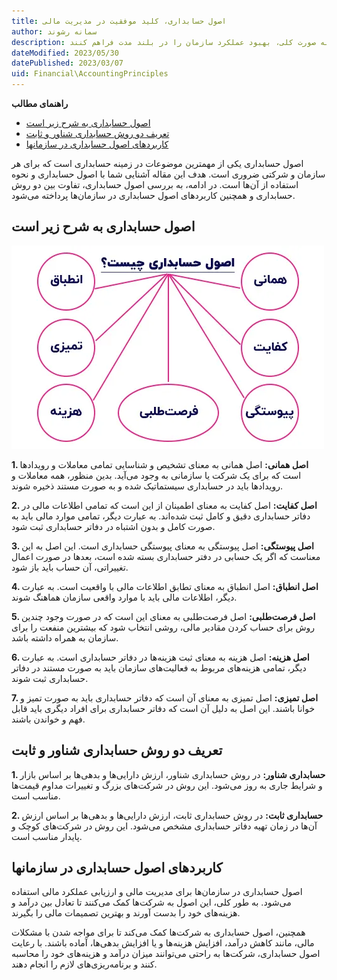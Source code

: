 ```yaml
---
title: اصول حسابداری، کلید موفقیت در مدیریت مالی
author: سمانه رشوند  
description: مهم است که سازمان‌ها برای مدیریت مالی به درستی اصول حسابداری را رعایت کنند. این کار نه تنها به آن‌ها کمک می‌کند تا در قبال بدهی‌ها و دارایی‌های خود شفافیت داشته باشند، بلکه به آن‌ها کمک می‌کند تا در تصمیم‌گیری‌های مالی بهتر عمل کنند و به صورت کلی، بهبود عملکرد سازمان را در بلند مدت فراهم کنند.
dateModified: 2023/05/30
datePublished: 2023/03/07
uid: Financial\AccountingPrinciples
---
```


**راهنمای مطالب**
- [اصول حسابداری به شرح زیر است](#اصول-حسابداری-به-شرح-زیر-است)
- [تعریف دو روش حسابداری شناور و ثابت](#تعریف-دو-روش-حسابداری-شناور-و-ثابت)
- [کاربردهای اصول حسابداری در سازمانها](#کاربردهای-اصول-حسابداری-در-سازمانها)

اصول حسابداری یکی از مهمترین موضوعات در زمینه حسابداری است که برای هر سازمان و شرکتی ضروری است. هدف این مقاله آشنایی شما با اصول حسابداری و نحوه استفاده از آن‌ها است. در ادامه، به بررسی اصول حسابداری، تفاوت بین دو روش حسابداری و همچنین کاربردهای اصول حسابداری در سازمان‌ها پرداخته می‌شود.

## اصول حسابداری به شرح زیر است

![اصول حسابداری](./Images/AccountingPrinciples.webp)

**1.	اصل همانی:**
اصل همانی به معنای تشخیص و شناسایی تمامی معاملات و رویدادها است که برای یک شرکت یا سازمانی به وجود می‌آید. بدین منظور، همه معاملات و رویدادها باید در حسابداری سیستماتیک شده و به صورت مستند ذخیره شوند.

**2.	اصل کفایت:**
اصل کفایت به معنای اطمینان از این است که تمامی اطلاعات مالی در دفاتر حسابداری دقیق و کامل ثبت شده‌اند. به عبارت دیگر، تمامی موارد مالی باید به صورت کامل و بدون اشتباه در دفاتر حسابداری ثبت شود.

**3.	اصل پیوستگی:**
اصل پیوستگی به معنای پیوستگی حسابداری است. این اصل به این معناست که اگر یک حسابی در دفتر حسابداری بسته شده است، بعدها در صورت اعمال تغییراتی، آن حساب باید باز شود.

**4.	اصل انطباق:**
اصل انطباق به معنای تطابق اطلاعات مالی با واقعیت است. به عبارت دیگر، اطلاعات مالی باید با موارد واقعی سازمان هماهنگ شوند.

**5.	اصل فرصت‌طلبی:**
اصل فرصت‌طلبی به معنای این است که در صورت وجود چندین روش برای حساب کردن مقادیر مالی، روشی انتخاب شود که بیشترین منفعت را برای سازمان به همراه داشته باشد.

**6.	اصل هزینه:**
اصل هزینه به معنای ثبت هزینه‌ها در دفاتر حسابداری است. به عبارت دیگر، تمامی هزینه‌های مربوط به فعالیت‌های سازمان باید به صورت مستند در دفاتر حسابداری ثبت شوند.

**7.	اصل تمیزی:**
اصل تمیزی به معنای آن است که دفاتر حسابداری باید به صورت تمیز و خوانا باشند. این اصل به دلیل آن است که دفاتر حسابداری برای افراد دیگری باید قابل فهم و خواندن باشند.

## تعریف دو روش حسابداری شناور و ثابت

**1. حسابداری شناور:**
در روش حسابداری شناور، ارزش دارایی‌ها و بدهی‌ها بر اساس بازار و شرایط جاری به روز می‌شود. این روش در شرکت‌های بزرگ و تغییرات مداوم قیمت‌ها مناسب است. 

**2. حسابداری ثابت:**
در روش حسابداری ثابت، ارزش دارایی‌ها و بدهی‌ها بر اساس ارزش آن‌ها در زمان تهیه دفاتر حسابداری مشخص می‌شود. این روش در شرکت‌های کوچک و پایدار مناسب است.

## کاربردهای اصول حسابداری در سازمانها
اصول حسابداری در سازمان‌ها برای مدیریت مالی و ارزیابی عملکرد مالی استفاده می‌شود. به طور کلی، این اصول به شرکت‌ها کمک می‌کنند تا تعادل بین درآمد و هزینه‌های خود را بدست آورند و بهترین تصمیمات مالی را بگیرند.

همچنین، اصول حسابداری به شرکت‌ها کمک می‌کند تا برای مواجه شدن با مشکلات مالی، مانند کاهش درآمد، افزایش هزینه‌ها و یا افزایش بدهی‌ها، آماده باشند. با رعایت اصول حسابداری، شرکت‌ها به راحتی می‌توانند میزان درآمد و هزینه‌های خود را محاسبه کنند و برنامه‌ریزی‌های لازم را انجام دهند.


[اصول حسابداری به شرح زیر است]: #اصول-حسابداری-به-شرح-زیر-است
[تعریف دو روش حسابداری شناور و ثابت]: #تعریف-دو-روش-حسابداری-شناور-و-ثابت
[کاربردهای اصول حسابداری در سازمانها]: #کاربردهای-اصول-حسابداری-در-سازمانها